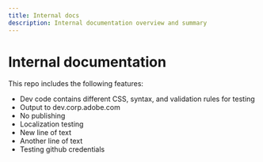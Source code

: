 ```yaml
---
title: Internal docs
description: Internal documentation overview and summary
---
```

# Internal documentation

This repo includes the following features:

* Dev code contains different CSS, syntax, and validation rules for testing
* Output to dev.corp.adobe.com
* No publishing
* Localization testing
* New line of text
* Another line of text
* Testing github credentials
